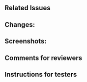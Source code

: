 <!--
  Please fill out the following items. If some of them are not applicable
  write `N/A`.
-->

## Related Issues

<!--
  List the issue numbers that this pr closes:

  Closes #1
  Closes #2
  Closes LyondellBasell/aa-furnaceOptimizationProject#N3
-->

## Changes:

<!--
  In a few bullet points, what changes are we introducing with this PR?
-->

## Screenshots:

<!--
  In an effort to not introduce bias on the testers we ask to not include a
  video showing actions. Doing so may lead the testers to follow what they see
  on the video instead of have them play with it.

  A screenshot should still be acceptable showing the location of the component.
  This will help reviewers as well to be able to switch context when they
  review your pull request.
-->

## Comments for reviewers

<!--
  Is there anything in particular you would like feedback on? Are there things
  that will be addressed in other PRs?
-->

## Instructions for testers

<!--
  Please provide details on what the changes should accomplish. This is not meant
  to be a repeat on the `Changes` section. Aim to give a few guidelines to the
  testers so that they are not randomly testing everything.
-->
